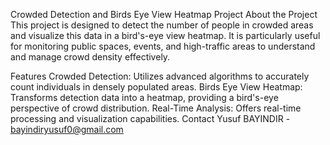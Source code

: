 Crowded Detection and Birds Eye View Heatmap Project
About the Project
This project is designed to detect the number of people in crowded areas and visualize this data in a bird's-eye view heatmap. It is particularly useful for monitoring public spaces, events, and high-traffic areas to understand and manage crowd density effectively.

Features
Crowded Detection: Utilizes advanced algorithms to accurately count individuals in densely populated areas.
Birds Eye View Heatmap: Transforms detection data into a heatmap, providing a bird's-eye perspective of crowd distribution.
Real-Time Analysis: Offers real-time processing and visualization capabilities.
Contact
Yusuf BAYINDIR - bayindiryusuf0@gmail.com
